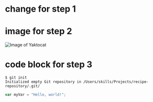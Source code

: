 # change for step 1

# image for step 2
![Image of Yaktocat](https://octodex.github.com/images/yaktocat.png)

# code block for step 3
```
$ git init
Initialized empty Git repository in /Users/skills/Projects/recipe-repository/.git/
```

``` javascript
var myVar = "Hello, world!";
```
